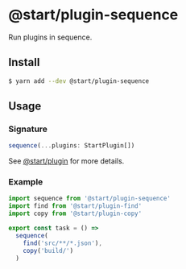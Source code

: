 # @start/plugin-sequence

Run plugins in sequence.

## Install

```sh
$ yarn add --dev @start/plugin-sequence
```

## Usage

### Signature

```ts
sequence(...plugins: StartPlugin[])
```

See [@start/plugin](https://github.com/deepsweet/start/tree/master/packages/plugin) for more details.

### Example

```js
import sequence from '@start/plugin-sequence'
import find from '@start/plugin-find'
import copy from '@start/plugin-copy'

export const task = () =>
  sequence(
    find('src/**/*.json'),
    copy('build/')
  )
```
